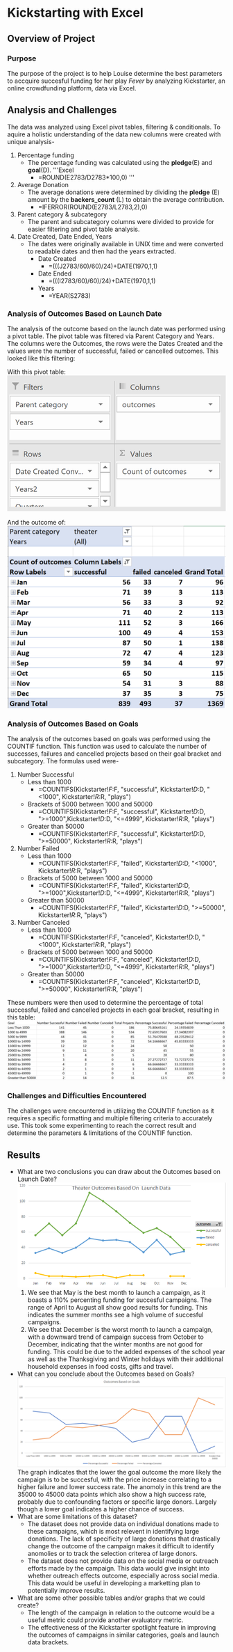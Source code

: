 # Kickstarting with Excel

## Overview of Project

### Purpose
The purpose of the project is to help Louise determine the best parameters to accquire succesful funding for her play *Fever* by analyzing Kickstarter, an online crowdfunding platform, data via Excel.
## Analysis and Challenges
The data was analyzed using Excel pivot tables, filtering & conditionals. To aquire a holistic understanding of the data new columns were created with unique analysis-
1. Percentage funding
   - The percentage funding was calculated using the **pledge**(E) and **goal**(D).
     '''Excel
     -  =ROUND(E2783/D2783*100,0) 
     '''
2. Average Donation
   - The average donations were determined by dividing the **pledge** (E) amount by the **backers_count** (L) to obtain the average contribution. 
     -  =IFERROR(ROUND(E2783/L2783,2),0) 
3. Parent category & subcategory
   - The parent and subcategory columns were divided to provide for easier filtering and pivot table analysis.
4. Date Created, Date Ended, Years
   - The dates were originally available in UNIX time and were converted to readable dates and then had the years extracted.
     - Date Created
       -  =(((J2783/60)/60)/24)+DATE(1970,1,1)
     - Date Ended
       -  =(((I2783/60)/60)/24)+DATE(1970,1,1) 
     - Years
       -  =YEAR(S2783) 
### Analysis of Outcomes Based on Launch Date
The analysis of the outcome based on the launch date was performed using a pivot table. The pivot table was filtered via Parent Category and Years. The columns were the Outcomes, the rows were the Dates Created and the values were the number of successful, failed or cancelled outcomes. 
This looked like this filtering:

With this pivot table:
![Pivottablelaunchdatafilters](https://github.com/mayajaral/Kickstart-Analysis/blob/master/ReadMEImages/Pivottablelaunchdatafilters.PNG)

And the outcome of:
![Pivottablelaunchdata.PNG](https://github.com/mayajaral/Kickstart-Analysis/blob/master/ReadMEImages/Pivottablelaunchdata.PNG)


### Analysis of Outcomes Based on Goals
The analysis of the outcomes based on goals was performed using the COUNTIF function. This function was used to calculate the number of successes, failures and cancelled projects based on their goal bracket and subcategory. The formulas used were-
1. Number Successful
   - Less than 1000
     - =COUNTIFS(Kickstarter!$F:$F, "successful", Kickstarter!$D:$D, "<1000", Kickstarter!$R:$R, "plays")
   - Brackets of 5000 between 1000 and 50000
     - =COUNTIFS(Kickstarter!$F:$F, "successful", Kickstarter!$D:$D, ">=1000",Kickstarter!$D:$D, "<=4999", Kickstarter!$R:$R, "plays")
   - Greater than 50000
     - =COUNTIFS(Kickstarter!$F:$F, "successful", Kickstarter!$D:$D, ">=50000", Kickstarter!$R:$R, "plays")
2. Number Failed
   - Less than 1000
     - =COUNTIFS(Kickstarter!$F:$F, "failed", Kickstarter!$D:$D, "<1000", Kickstarter!$R:$R, "plays")
    - Brackets of 5000 between 1000 and 50000
       - =COUNTIFS(Kickstarter!$F:$F, "failed", Kickstarter!$D:$D, ">=1000",Kickstarter!$D:$D, "<=4999", Kickstarter!$R:$R, "plays")
    - Greater than 50000
      - =COUNTIFS(Kickstarter!$F:$F, "failed", Kickstarter!$D:$D, ">=50000", Kickstarter!$R:$R, "plays")
3. Number Canceled
   - Less than 1000
     - =COUNTIFS(Kickstarter!$F:$F, "canceled", Kickstarter!$D:$D, "<1000", Kickstarter!$R:$R, "plays")
   - Brackets of 5000 between 1000 and 50000
     - =COUNTIFS(Kickstarter!$F:$F, "canceled", Kickstarter!$D:$D, ">=1000",Kickstarter!$D:$D, "<=4999", Kickstarter!$R:$R, "plays")
   - Greater than 50000
     - =COUNTIFS(Kickstarter!$F:$F, "canceled", Kickstarter!$D:$D, ">=50000", Kickstarter!$R:$R, "plays")
 
These numbers were then used to determine the percentage of total successful, failed and cancelled projects in each goal bracket, resulting in this table:
![OutcomesGoals.PNG](https://github.com/mayajaral/Kickstart-Analysis/blob/master/ReadMEImages/OutcomesGoals.PNG)
### Challenges and Difficulties Encountered
The challenges were encountered in utilizing the COUNTIF function as it requires a specific formatting and multiple filtering criteria to accurately use. This took some experimenting to reach the correct result and determine the parameters & limitations of the COUNTIF function. 
## Results

- What are two conclusions you can draw about the Outcomes based on Launch Date?
![Theater_Outcomes_vs_Launch.PNG](https://github.com/mayajaral/Kickstart-Analysis/blob/master/Resources/Theater_Outcomes_vs_Launch.PNG)
  1. We see that May is the best month to launch a campaign, as it boasts a 110% percenting funding for succesful campaigns. The range of April to August all show good results for funding. This indicates the summer months see a high volume of succesful campaigns.
  2. We see that December is the worst month to launch a campaign, with a downward trend of campaign success from October to December, indicating that the winter months are not good for funding. This could be due to the added expenses of the school year as well as the Thanksgiving and Winter holidays with their additional household expenses in food costs, gifts and travel. 
- What can you conclude about the Outcomes based on Goals?
![OOutcomes_vs_Goals.png](https://github.com/mayajaral/Kickstart-Analysis/blob/master/Resources/Outcomes_vs_Goals.png)
The graph indicates that the lower the goal outcome the more likely the campaign is to be succesful, with the price increase correlating to a higher failure and lower success rate. The anomoly in this trend are the 35000 to 45000 data points which also show a high success rate, probably due to confounding factors or specific large donors. Largely though a lower goal indicates a higher chance of success.
- What are some limitations of this dataset?
  - The dataset does not provide data on individual donations made to these campaigns, which is most relevent in identifying large donations. The lack of specificity of large donations that drastically change the outcome of the campaign makes it difficult to identify anomolies or to track the selection criterea of large donors. 
  - The dataset does not provide data on the social media or outreach efforts made by the campaign. This data would give insight into whether outreach effects outcome, especially across social media. This data would be useful in developing a marketting plan to potentially improve results.
- What are some other possible tables and/or graphs that we could create?
  - The length of the campaign in relation to the outcome would be a useful metric could provide another evaluatory metric. 
  - The effectiveness of the Kickstarter spotlight feature in improving the outcomes of campaigns in similar categories, goals and launch data brackets. 
  
